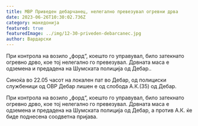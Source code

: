 ```yaml
---
title: МВР Приведен дебарчанец, нелегално превезувал огревни дрва
date: 2023-06-26T10:30:02.736Z
category: македонија
featured: true
featuredImage: ../img/12-30-priveden-debarcanec.jpg
author: Вардарски
---
```

<!--StartFragment-->

При контрола на возило „форд“, коешто го управувал, било затекнато огревно дрво, кое тој нелегално го превезувал. Дрвната маса е одземена и предадена на Шумската полиција од Дебар..

<!--EndFragment--><!--StartFragment-->

Синоќа во 22.05 часот на локален пат во Дебар, од полициски службеници од ОВР Дебар лишен е од слобода А.К.(35) од Дебар.

При контрола на возило „форд“, коешто го управувал, било затекнато огревно дрво, кое тој нелегално го превезувал. Дрвната маса е одземена и предадена на Шумската полиција од Дебар, а против А.К. ќе биде поднесена соодветна пријава.

<!--EndFragment-->